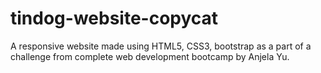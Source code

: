 # tindog-website-copycat
A responsive website made using HTML5, CSS3, bootstrap as a part of a challenge from complete web development bootcamp by Anjela Yu.
